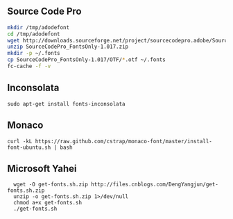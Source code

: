 Source Code Pro
---------------

```bash
mkdir /tmp/adodefont
cd /tmp/adodefont
wget http://downloads.sourceforge.net/project/sourcecodepro.adobe/SourceCodePro_FontsOnly-1.017.zip
unzip SourceCodePro_FontsOnly-1.017.zip
mkdir -p ~/.fonts
cp SourceCodePro_FontsOnly-1.017/OTF/*.otf ~/.fonts
fc-cache -f -v
```


Inconsolata
-----------

```
sudo apt-get install fonts-inconsolata
```

Monaco
------

```
curl -kL https://raw.github.com/cstrap/monaco-font/master/install-font-ubuntu.sh | bash
```


Microsoft Yahei
---------------

```
  wget -O get-fonts.sh.zip http://files.cnblogs.com/DengYangjun/get-fonts.sh.zip
  unzip -o get-fonts.sh.zip 1>/dev/null
  chmod a+x get-fonts.sh
  ./get-fonts.sh
```
